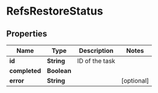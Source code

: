 

# RefsRestoreStatus


## Properties

Name | Type | Description | Notes
------------ | ------------- | ------------- | -------------
**id** | **String** | ID of the task | 
**completed** | **Boolean** |  | 
**error** | **String** |  |  [optional]



